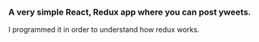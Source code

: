 ### A very simple React, Redux app where you can post yweets.
I programmed it in order to understand how redux works.